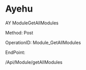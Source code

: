 #     Ayehu


AY ModuleGetAllModules

Method: Post

OperationID: Module_GetAllModules

EndPoint:

/Api/Module/getAllModules

